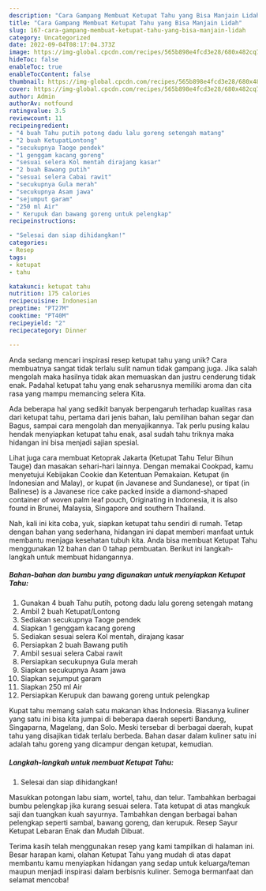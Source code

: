 ```yaml
---
description: "Cara Gampang Membuat Ketupat Tahu yang Bisa Manjain Lidah"
title: "Cara Gampang Membuat Ketupat Tahu yang Bisa Manjain Lidah"
slug: 167-cara-gampang-membuat-ketupat-tahu-yang-bisa-manjain-lidah
category: Uncategorized
date: 2022-09-04T08:17:04.373Z
image: https://img-global.cpcdn.com/recipes/565b898e4fcd3e28/680x482cq70/ketupat-tahu-foto-resep-utama.jpg
hideToc: false
enableToc: true
enableTocContent: false
thumbnail: https://img-global.cpcdn.com/recipes/565b898e4fcd3e28/680x482cq70/ketupat-tahu-foto-resep-utama.jpg
cover: https://img-global.cpcdn.com/recipes/565b898e4fcd3e28/680x482cq70/ketupat-tahu-foto-resep-utama.jpg
author: Admin
authorAv: notfound
ratingvalue: 3.5
reviewcount: 11
recipeingredient:
- "4 buah Tahu putih potong dadu lalu goreng setengah matang"
- "2 buah KetupatLontong"
- "secukupnya Taoge pendek"
- "1 genggam kacang goreng"
- "sesuai selera Kol mentah dirajang kasar"
- "2 buah Bawang putih"
- "sesuai selera Cabai rawit"
- "secukupnya Gula merah"
- "secukupnya Asam jawa"
- "sejumput garam"
- "250 ml Air"
- " Kerupuk dan bawang goreng untuk pelengkap"
recipeinstructions:

- "Selesai dan siap dihidangkan!"
categories:
- Resep
tags:
- ketupat
- tahu

katakunci: ketupat tahu 
nutrition: 175 calories
recipecuisine: Indonesian
preptime: "PT27M"
cooktime: "PT40M"
recipeyield: "2"
recipecategory: Dinner

---
```





Anda sedang mencari inspirasi resep ketupat tahu yang unik? Cara membuatnya sangat tidak terlalu sulit namun tidak gampang juga. Jika salah mengolah maka hasilnya tidak akan memuaskan dan justru cenderung tidak enak. Padahal ketupat tahu yang enak seharusnya memiliki aroma dan cita rasa yang mampu memancing selera Kita.





Ada beberapa hal yang sedikit banyak berpengaruh terhadap kualitas rasa dari ketupat tahu, pertama dari jenis bahan, lalu pemilihan bahan segar dan Bagus, sampai cara mengolah dan menyajikannya. Tak perlu pusing kalau hendak menyiapkan ketupat tahu enak,      asal sudah tahu triknya maka hidangan ini bisa menjadi sajian spesial.














Lihat juga cara membuat Ketoprak Jakarta (Ketupat Tahu Telur Bihun Tauge) dan masakan sehari-hari lainnya. Dengan memakai Cookpad, kamu menyetujui Kebijakan Cookie dan Ketentuan Pemakaian. Ketupat (in Indonesian and Malay), or kupat (in Javanese and Sundanese), or tipat (in Balinese) is a Javanese rice cake packed inside a diamond-shaped container of woven palm leaf pouch, Originating in Indonesia, it is also found in Brunei, Malaysia, Singapore and southern Thailand.






Nah, kali ini kita coba, yuk, siapkan ketupat tahu sendiri di rumah. Tetap dengan bahan yang sederhana, hidangan ini dapat memberi manfaat untuk membantu menjaga kesehatan tubuh kita. Anda bisa membuat Ketupat Tahu menggunakan 12 bahan dan 0 tahap pembuatan. Berikut ini langkah-langkah untuk membuat hidangannya.

<!--inarticleads1-->

##### Bahan-bahan dan bumbu yang digunakan untuk menyiapkan Ketupat Tahu:

1. Gunakan 4 buah Tahu putih, potong dadu lalu goreng setengah matang
1. Ambil 2 buah Ketupat/Lontong
1. Sediakan secukupnya Taoge pendek
1. Siapkan 1 genggam kacang goreng
1. Sediakan sesuai selera Kol mentah, dirajang kasar
1. Persiapkan 2 buah Bawang putih
1. Ambil sesuai selera Cabai rawit
1. Persiapkan secukupnya Gula merah
1. Siapkan secukupnya Asam jawa
1. Siapkan sejumput garam
1. Siapkan 250 ml Air
1. Persiapkan  Kerupuk dan bawang goreng untuk pelengkap


Kupat tahu memang salah satu makanan khas Indonesia. Biasanya kuliner yang satu ini bisa kita jumpai di beberapa daerah seperti Bandung, Singaparna, Magelang, dan Solo. Meski tersebar di berbagai daerah, kupat tahu yang disajikan tidak terlalu berbeda. Bahan dasar dalam kuliner satu ini adalah tahu goreng yang dicampur dengan ketupat, kemudian. 

<!--inarticleads2-->

##### Langkah-langkah untuk membuat Ketupat Tahu:


1. Selesai dan siap dihidangkan!

Masukkan potongan labu siam, wortel, tahu, dan telur. Tambahkan berbagai bumbu pelengkap jika kurang sesuai selera. Tata ketupat di atas mangkuk saji dan tuangkan kuah sayurnya. Tambahkan dengan berbagai bahan pelengkap seperti sambal, bawang goreng, dan kerupuk. Resep Sayur Ketupat Lebaran Enak dan Mudah Dibuat. 

Terima kasih telah menggunakan resep yang kami tampilkan di halaman ini. Besar harapan kami, olahan Ketupat Tahu yang mudah di atas dapat membantu kamu menyiapkan hidangan yang sedap untuk keluarga/teman maupun menjadi inspirasi dalam berbisnis kuliner. Semoga bermanfaat dan selamat mencoba!
